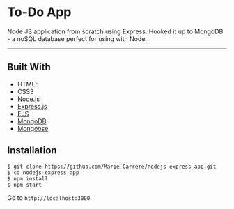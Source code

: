 # To-Do App

Node JS application from scratch using Express. Hooked it up to MongoDB - a noSQL database perfect for using with Node.

---
## Built With
* HTML5
* CSS3
* [Node.js](https://nodejs.org)
* [Express.js](https://expressjs.com)
* [EJS](http://ejs.co/)
* [MongoDB](https://www.mongodb.com/)
* [Mongoose](https://mongoosejs.com/)

## Installation

```
$ git clone https://github.com/Marie-Carrere/nodejs-express-app.git
$ cd nodejs-express-app
$ npm install
$ npm start
```

Go to `http://localhost:3000`.


